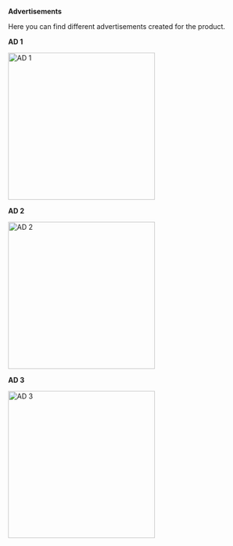 **Advertisements**

Here you can find different advertisements created for the product.

**AD 1**

<img src="https://github.com/user-attachments/assets/bc802bad-18f2-4ff9-a227-232f4a44eef2" alt="AD 1" width="300">

**AD 2**

<img src="https://github.com/user-attachments/assets/c546fbca-8234-408e-badb-f096d432abd3" alt="AD 2" width="300">

**AD 3**

<img src="https://github.com/user-attachments/assets/8c42489c-93d1-48fb-b1be-d765e8ea2cb6" alt="AD 3" width="300">
